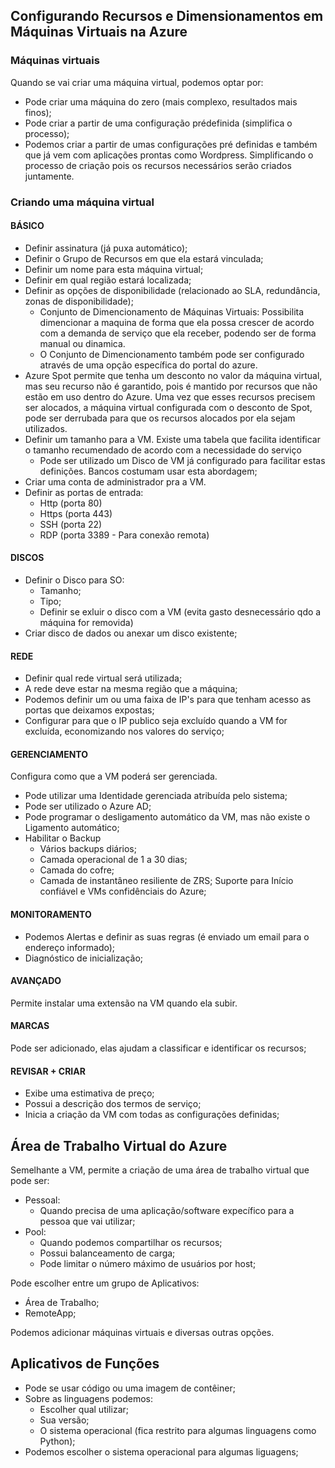 ## Configurando Recursos e Dimensionamentos em Máquinas Virtuais na Azure

### Máquinas virtuais

Quando se vai criar uma máquina virtual, podemos optar por:

* Pode criar uma máquina do zero (mais complexo, resultados mais finos);
* Pode criar a partir de uma configuração prédefinida (simplifica o processo);
* Podemos criar a partir de umas configurações pré definidas e também que já vem com aplicações prontas como Wordpress. Simplificando o processo de criação pois os recursos necessários serão criados juntamente.

 ### Criando uma máquina virtual

 #### BÁSICO

  * Definir assinatura (já puxa automático);
  * Definir o Grupo de Recursos em que ela estará vinculada;
  * Definir um nome para esta máquina virtual;
  * Definir em qual região estará localizada;
  * Definir as opções de disponibilidade (relacionado ao SLA, redundância, zonas de disponibilidade);
    * Conjunto de Dimencionamento de Máquinas Virtuais: Possibilita dimencionar a maquina de forma que ela possa crescer de acordo com a demanda de serviço que ela receber, podendo ser de forma manual ou dinamica.
    * O Conjunto de Dimencionamento também pode ser configurado através de uma opção específica do portal do azure.
  * Azure Spot permite que tenha um desconto no valor da máquina virtual, mas seu recurso não é garantido, pois é mantido por recursos que não estão em uso dentro do Azure. Uma vez que esses recursos precisem ser alocados, a máquina virtual configurada com o desconto de Spot, pode ser derrubada para que os recursos alocados por ela sejam utilizados.
  * Definir um tamanho para a VM. Existe uma tabela que facilita identificar o tamanho recumendado de acordo com a necessidade do serviço
    * Pode ser utilizado um Disco de VM já configurado para facilitar estas definições. Bancos costumam usar esta abordagem;
  * Criar uma conta de administrador pra a VM.
  * Definir as portas de entrada:
    * Http (porta 80)
    * Https (porta 443)
    * SSH (porta 22)
    * RDP (porta 3389 - Para conexão remota)

#### DISCOS

 * Definir o Disco para SO:
    * Tamanho;
    * Tipo;
    * Definir se exluir o disco com a VM (evita gasto desnecessário qdo a máquina for removida)
 * Criar disco de dados ou anexar um disco existente;

#### REDE
 * Definir qual rede virtual será utilizada;
 * A rede deve estar na mesma região que a máquina;
 * Podemos definir um ou uma faixa de IP's para que tenham acesso as portas que deixamos expostas;
 * Configurar para que o IP publico seja excluído quando a VM for excluída, economizando nos valores do serviço;

#### GERENCIAMENTO
Configura como que a VM poderá ser gerenciada.

 * Pode utilizar uma Identidade gerenciada atribuída pelo sistema;
 * Pode ser utilizado o Azure AD;
 * Pode programar o desligamento automático da VM, mas não existe o Ligamento automático;
 * Habilitar o Backup
    * Vários backups diários;
    * Camada operacional de 1 a 30 dias;
    * Camada do cofre;
    * Camada de instantâneo resiliente de ZRS;
    Suporte para Início confiável e VMs confidênciais do Azure;

#### MONITORAMENTO

 * Podemos Alertas e definir as suas regras (é enviado um email para o endereço informado);
 * Diagnóstico de inicialização;
 
#### AVANÇADO
Permite instalar uma extensão na VM quando ela subir.
 
#### MARCAS
Pode ser adicionado, elas ajudam a classificar e identificar os recursos;

#### REVISAR + CRIAR
 * Exibe uma estimativa de preço;
 * Possui a descrição dos termos de serviço;
 * Inicia a criação da VM com todas as configurações definidas;

## Área de Trabalho Virtual do Azure

Semelhante a VM, permite a criação de uma área de trabalho virtual que pode ser:
 * Pessoal: 
    * Quando precisa de uma aplicação/software expecífico para a pessoa que vai utilizar;
 * Pool: 
    * Quando podemos compartilhar os recursos;
    * Possui balanceamento de carga;
    * Pode limitar o número máximo de usuários por host;

Pode escolher entre um grupo de Aplicativos:
 * Área de Trabalho;
 * RemoteApp;

Podemos adicionar máquinas virtuais e diversas outras opções.

## Aplicativos de Funções
* Pode se usar código ou uma imagem de contêiner;
* Sobre as linguagens podemos: 
    * Escolher qual utilizar;
    * Sua versão;
    * O sistema operacional (fica restrito para algumas linguagens como Python);
* Podemos escolher o sistema operacional para algumas liguagens;
